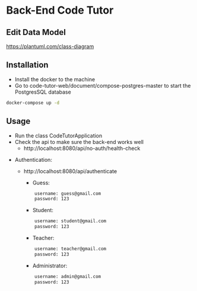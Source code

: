 # Back-End Code Tutor
## Edit Data Model
https://plantuml.com/class-diagram

## Installation
- Install the docker to the machine
- Go to code-tutor-web/document/compose-postgres-master to start the PostgresSQL database
```bash
docker-compose up -d
```

## Usage
- Run the class CodeTutorApplication
- Check the api to make sure the back-end works well
    - http://localhost:8080/api/no-auth/health-check
    
* Authentication:
    - http://localhost:8080/api/authenticate
        - Guess:
         ```bash
             username: guess@gmail.com
             password: 123
         ```
      
        - Student:
        ```bash
            username: student@gmail.com
            password: 123
        ```
                     
        - Teacher:
        ```bash
            username: teacher@gmail.com
            password: 123
        ```
      
        - Administrator:
        ```bash
            username: admin@gmail.com
            password: 123
        ```